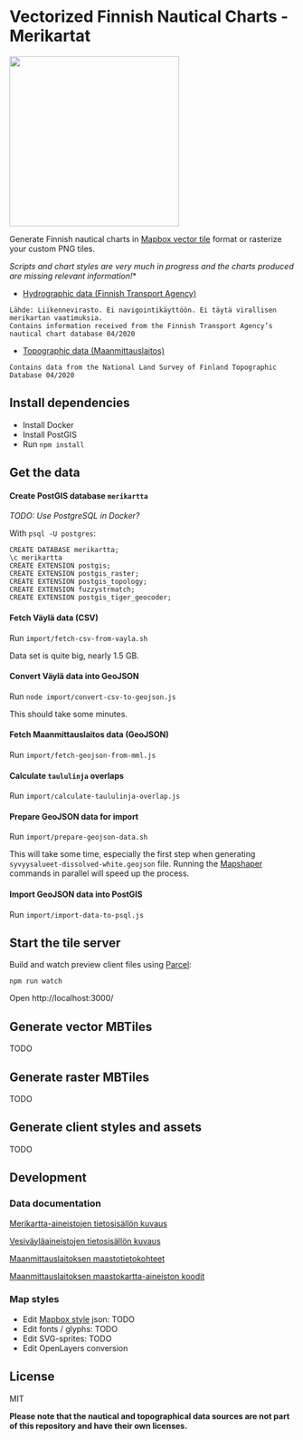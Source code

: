 
# Vectorized Finnish Nautical Charts - Merikartat

<img src="https://raw.githubusercontent.com/vokkim/finnish-nautical-chart-vectors/master/preview.png" width=300>

Generate Finnish nautical charts in [Mapbox vector tile](https://docs.mapbox.com/vector-tiles/reference/) format or rasterize your custom PNG tiles. 

*Scripts and chart styles are very much in progress and the charts produced are missing relevant information!**

* [Hydrographic data (Finnish Transport Agency)](https://vayla.fi/avoindata/kehittajille)
```
Lähde: Liikennevirasto. Ei navigointikäyttöön. Ei täytä virallisen merikartan vaatimuksia.
Contains information received from the Finnish Transport Agency’s nautical chart database 04/2020
```

* [Topographic data (Maanmittauslaitos)](https://www.maanmittauslaitos.fi/kartat-ja-paikkatieto/asiantuntevalle-kayttajalle/kartta-ja-paikkatietojen-rajapintapalvelut-3)

```
Contains data from the National Land Survey of Finland Topographic Database 04/2020
```

## Install dependencies

* Install Docker
* Install PostGIS
* Run `npm install`

## Get the data

#### Create PostGIS database `merikartta`

*TODO: Use PostgreSQL in Docker?*

With `psql -U postgres`:

```
CREATE DATABASE merikartta;
\c merikartta
CREATE EXTENSION postgis;
CREATE EXTENSION postgis_raster;
CREATE EXTENSION postgis_topology;
CREATE EXTENSION fuzzystrmatch;
CREATE EXTENSION postgis_tiger_geocoder;
```


#### Fetch Väylä data (CSV) 

Run `import/fetch-csv-from-vayla.sh`

Data set is quite big, nearly 1.5 GB.

#### Convert Väylä data into GeoJSON

Run `node import/convert-csv-to-geojson.js`

This should take some minutes.

#### Fetch Maanmittauslaitos data (GeoJSON)

Run `import/fetch-geojson-from-mml.js`

#### Calculate `taululinja` overlaps

Run `import/calculate-taululinja-overlap.js`

#### Prepare GeoJSON data for import

Run `import/prepare-geojson-data.sh`

This will take some time, especially the first step when generating `syvyysalueet-dissolved-white.geojson` file. Running the [Mapshaper](https://github.com/mbloch/mapshaper) commands in parallel will speed up the process.

#### Import GeoJSON data into PostGIS

Run `import/import-data-to-psql.js`


## Start the tile server

Build and watch preview client files using [Parcel](https://parceljs.org/): 

`npm run watch`

Open http://localhost:3000/


## Generate vector MBTiles

TODO

## Generate raster MBTiles

TODO

## Generate client styles and assets

TODO

## Development 

### Data documentation

[Merikartta-aineistojen tietosisällön kuvaus](https://vayla.fi/documents/20473/38174/Merikartta-aineistojen_tietosis%C3%A4ll%C3%B6n_kuvaus.pdf/78afa9e5-8f7c-4430-b798-f9848c79123f)

[Vesiväyläaineistojen tietosisällön kuvaus](https://vayla.fi/documents/20473/38174/Vesiv%C3%A4yl%C3%A4aineistojen+tietosis%C3%A4ll%C3%B6n+kuvaus/68b5f496-19a3-4b3d-887c-971e3366f01e)

[Maanmittauslaitoksen maastotietokohteet](https://www.maanmittauslaitos.fi/sites/maanmittauslaitos.fi/files/attachments/2018/03/Maastotietokohteet_0.pdf)

[Maanmittauslaitoksen maastokartta-aineiston koodit](https://www.maanmittauslaitos.fi/sites/maanmittauslaitos.fi/files/attachments/2018/05/MARA-MATI_Karttatiimi_Maastokartta_100000_koodit.pdf)

### Map styles

* Edit [Mapbox style](https://docs.mapbox.com/mapbox-gl-js/style-spec/) json: TODO
* Edit fonts / glyphs: TODO
* Edit SVG-sprites: TODO
* Edit OpenLayers conversion


## License

MIT

**Please note that the nautical and topographical data sources are not part of this repository and have their own licenses.**
